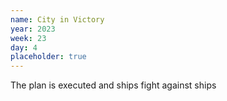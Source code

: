 ```yaml
---
name: City in Victory
year: 2023
week: 23
day: 4
placeholder: true
---
```


The plan is executed and ships fight against ships
